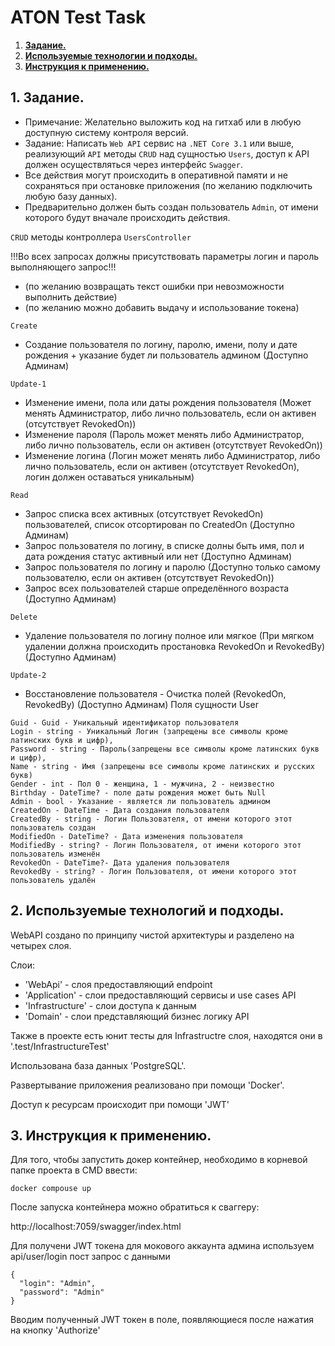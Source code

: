 # ATON Test Task


1. [**Задание.**](#01)
2. [**Используемые технологии и подходы.**](#02)
3. [**Инструкция к применению.**](#03)

## 1. Задание.<a name="01"></a>

- Примечание: Желательно выложить код на гитхаб или в любую доступную систему контроля
версий.
- Задание: Написать `Web API` сервис на `.NET Core 3.1` или выше, реализующий `API` методы `CRUD` над
сущностью `Users`, доступ к API должен осуществляться через интерфейс `Swagger`.
- Все действия могут происходить в оперативной памяти и не сохраняться при остановке
приложения (по желанию подключить любую базу данных).
- Предварительно должен быть создан пользователь `Admin`, от имени которого будут вначале
происходить действия.

`CRUD` методы контроллера `UsersController`

!!!Во всех запросах должны присутствовать параметры логин и пароль выполняющего запрос!!!
- (по желанию возвращать текст ошибки при невозможности выполнить действие)
- (по желанию можно добавить выдачу и использование токена)

`Create`
- Создание пользователя по логину, паролю, имени, полу и дате рождения + указание будет ли
пользователь админом (Доступно Админам)

`Update-1`
- Изменение имени, пола или даты рождения пользователя (Может менять Администратор, либо
лично пользователь, если он активен (отсутствует RevokedOn))
- Изменение пароля (Пароль может менять либо Администратор, либо лично пользователь, если
он активен (отсутствует RevokedOn))
- Изменение логина (Логин может менять либо Администратор, либо лично пользователь, если
он активен (отсутствует RevokedOn), логин должен оставаться уникальным)

`Read`
- Запрос списка всех активных (отсутствует RevokedOn) пользователей, список отсортирован по
CreatedOn (Доступно Админам)
- Запрос пользователя по логину, в списке долны быть имя, пол и дата рождения статус активный
или нет (Доступно Админам)
- Запрос пользователя по логину и паролю (Доступно только самому пользователю, если он
активен (отсутствует RevokedOn))
- Запрос всех пользователей старше определённого возраста (Доступно Админам)

`Delete`
- Удаление пользователя по логину полное или мягкое (При мягком удалении должна
происходить простановка RevokedOn и RevokedBy) (Доступно Админам)

`Update-2`
- Восстановление пользователя - Очистка полей (RevokedOn, RevokedBy) (Доступно Админам)
Поля сущности User

```
Guid - Guid - Уникальный идентификатор пользователя
Login - string - Уникальный Логин (запрещены все символы кроме латинских букв и цифр),
Password - string - Пароль(запрещены все символы кроме латинских букв и цифр),
Name - string - Имя (запрещены все символы кроме латинских и русских букв)
Gender - int - Пол 0 - женщина, 1 - мужчина, 2 - неизвестно
Birthday - DateTime? - поле даты рождения может быть Null
Admin - bool - Указание - является ли пользователь админом
CreatedOn - DateTime - Дата создания пользователя
CreatedBy - string - Логин Пользователя, от имени которого этот пользователь создан
ModifiedOn - DateTime? - Дата изменения пользователя
ModifiedBy - string? - Логин Пользователя, от имени которого этот пользователь изменён
RevokedOn - DateTime?- Дата удаления пользователя
RevokedBy - string? - Логин Пользователя, от имени которого этот пользователь удалён
```

## 2. Используемые технологий и подходы. <a name="02"></a>

WebAPI создано по принципу чистой архитектуры и разделено на четырех слоя.

Слои:
- 'WebApi' - слоя предоставляющий endpoint
- 'Application' - слои предоставляющий сервисы и use cases API
- 'Infrastructure' - слои доступа к данным
- 'Domain' - слои представляющий бизнес логику API

Также в проекте есть юнит тесты для Infrastructre слоя, находятся они в '.test/InfrastructureTest'

Использована база данных 'PostgreSQL'.

Развертывание приложения реализовано при помощи 'Docker'.

Доступ к ресурсам происходит при помощи 'JWT'

## 3. Инструкция к применению. <a name="03"></a>

Для того, чтобы запустить докер контейнер, необходимо в корневой папке проекта в CMD ввести:

```
docker compouse up
```

После запуска контейнера можно обратиться к сваггеру: 

http://localhost:7059/swagger/index.html

Для получени JWT токена для мокового аккаунта админа используем api/user/login пост запрос с данными 

```jsom
{
  "login": "Admin",
  "password": "Admin"
}
```

Вводим полученный JWT токен в поле, появляющиеся после нажатия на кнопку 'Authorize'
